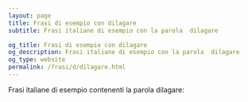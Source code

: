 ```yaml
---
layout: page
title: Frasi di esempio con dilagare 
subtitle: Frasi italiane di esempio con la parola  dilagare

og_title: Frasi di esempio con dilagare 
og_description: Frasi italiane di esempio con la parola  dilagare
og_type: website
permalink: /frasi/d/dilagare.html
---
```


Frasi italiane di esempio contenenti la parola dilagare:


